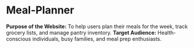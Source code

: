 # Meal-Planner
**Purpose of the Website:** To help users plan their meals for the week, track grocery lists, and manage pantry inventory.  **Target Audience:** Health-conscious individuals, busy families, and meal prep enthusiasts.
